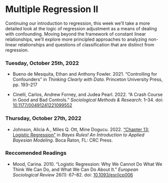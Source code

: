 Multiple Regression II
================

Continuing our introduction to regression, this week we’ll take a more
detailed look at the logic of regression adjustment as a means of
dealing with confounding. Moving beyond the framework of constant linear
relationships, we’ll explore more principled approaches to analyzing
non-linear relationships and questions of classification that are
distinct from regression.

### Tuesday, October 25th, 2022

-   Bueno de Mesquita, Ethan and Anthony Fowler. 2021. “Controlling for
    Confounders” in *Thinking Clearly with Data*. Princeton University
    Press, pp. 193–217

-   Cinelli, Carlos, Andrew Forney, and Judea Pearl. 2022. “A Crash
    Course in Good and Bad Controls.” *Sociological Methods & Research*:
    1–34. doi:
    [10.1177/00491241221099552](https://doi.org/10.1177/00491241221099552)

### Thursday, October 27th, 2022

-   Johnson, Alicia A., Miles Q. Ott, Mine Dogucu. 2022. [“Chapter 13:
    Logistic
    Regression”](https://www.bayesrulesbook.com/chapter-13.html) in
    *Bayes Rules! An Introduction to Applied Bayesian Modeling*. Boca
    Raton, FL: CRC Press.

### Reccomended Readings

-   Mood, Carina. 2010. “Logistic Regression: Why We Cannot Do What We
    Think We Can Do, and What We Can Do About It.” *European
    Sociological Review* 26(1): 67–82. doi:
    [10.1093/esr/jcp006](https://doi.org/10.1093/esr/jcp006)

